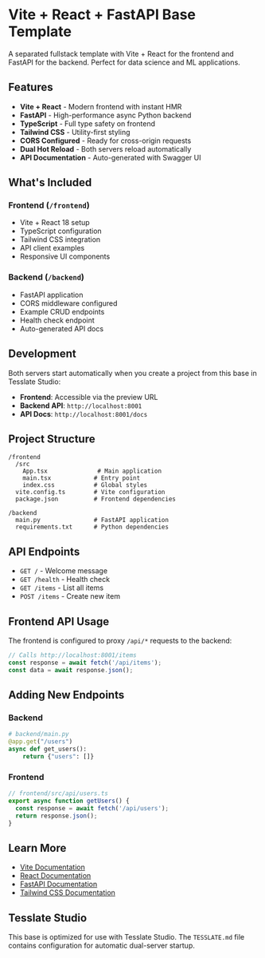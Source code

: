 # Vite + React + FastAPI Base Template

A separated fullstack template with Vite + React for the frontend and FastAPI for the backend. Perfect for data science and ML applications.

## Features

- **Vite + React** - Modern frontend with instant HMR
- **FastAPI** - High-performance async Python backend
- **TypeScript** - Full type safety on frontend
- **Tailwind CSS** - Utility-first styling
- **CORS Configured** - Ready for cross-origin requests
- **Dual Hot Reload** - Both servers reload automatically
- **API Documentation** - Auto-generated with Swagger UI

## What's Included

### Frontend (`/frontend`)
- Vite + React 18 setup
- TypeScript configuration
- Tailwind CSS integration
- API client examples
- Responsive UI components

### Backend (`/backend`)
- FastAPI application
- CORS middleware configured
- Example CRUD endpoints
- Health check endpoint
- Auto-generated API docs

## Development

Both servers start automatically when you create a project from this base in Tesslate Studio:

- **Frontend**: Accessible via the preview URL
- **Backend API**: `http://localhost:8001`
- **API Docs**: `http://localhost:8001/docs`

## Project Structure

```
/frontend
  /src
    App.tsx              # Main application
    main.tsx            # Entry point
    index.css           # Global styles
  vite.config.ts        # Vite configuration
  package.json          # Frontend dependencies

/backend
  main.py               # FastAPI application
  requirements.txt      # Python dependencies
```

## API Endpoints

- `GET /` - Welcome message
- `GET /health` - Health check
- `GET /items` - List all items
- `POST /items` - Create new item

## Frontend API Usage

The frontend is configured to proxy `/api/*` requests to the backend:

```typescript
// Calls http://localhost:8001/items
const response = await fetch('/api/items');
const data = await response.json();
```

## Adding New Endpoints

### Backend

```python
# backend/main.py
@app.get("/users")
async def get_users():
    return {"users": []}
```

### Frontend

```typescript
// frontend/src/api/users.ts
export async function getUsers() {
  const response = await fetch('/api/users');
  return response.json();
}
```

## Learn More

- [Vite Documentation](https://vitejs.dev/)
- [React Documentation](https://react.dev/)
- [FastAPI Documentation](https://fastapi.tiangolo.com/)
- [Tailwind CSS Documentation](https://tailwindcss.com/)

## Tesslate Studio

This base is optimized for use with Tesslate Studio. The `TESSLATE.md` file contains configuration for automatic dual-server startup.
